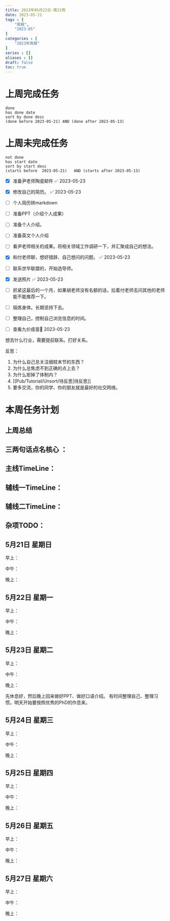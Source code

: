 ```yaml
---
title: 2023年05月22日-第21周
date: 2023-05-21
tags : [
	"周报",
	"2023-05"
]
categories : [
	"2023年周报"
]
series : []
aliases : []
draft: false
toc: true
---
```

# 上周完成任务
```tasks
done
has done date
sort by done desc
(done before 2023-05-21) AND (done after 2023-05-13)
```

# 上周未完成任务
```tasks
not done
has start date
sort by start desc
(starts before  2023-05-21)   AND (starts after 2023-05-13) 

```


- [x] 准备尹老师陶瓷邮件 ✅ 2023-05-23
- [x] 修改自己的简历。 ✅ 2023-05-23
- [ ] 个人简历转markdown
- [ ] 准备PPT（介绍个人成果）
- [ ] 准备个人介绍。
- [ ] 准备英文个人介绍
- [ ] 看尹老师相关的成果。将相关领域工作调研一下，并汇聚成自己的想法。
- [x] 和付老师聊，想好措辞、自己想问的问题。 ✅ 2023-05-23
- [ ] 联系世毕联盟的，开始选导师。
- [x] 发送照片 ✅ 2023-05-23
- [ ] 抓紧这最后的一个月，如果胡老师没有名额的话，拉着付老师去问其他的老师能不能推荐一下。
- [ ] 锻炼身体。长期坚持下去。
- [ ] 整理自己，控制自己浏览信息的时间。
- [ ] 查看九价疫苗🛫 2023-05-23 


想去什么行业，需要提前联系。打好关系。

反思：
1. 为什么自己总关注细枝末节的东西？
3. 为什么总焦虑不到正确的点上去？
4. 为什么拒掉了体制内？
5. [[Pub/Tutorial/Unsort/待反思|待反思]]
6. 要多交流，你的同学、你的朋友就是最好的社交网络。


# 本周任务计划

## 上周总结

## 三两句话点名核心 ：

## 主线TimeLine：

## 辅线一TimeLine：

## 辅线二TimeLine：

## 杂项TODO：



## 5月21日 星期日  
早上：

中午：

晚上：

## 5月22日 星期一  
早上：

中午：

晚上：

## 5月23日 星期二  
早上：

中午：

晚上：

先休息好，然后晚上回来做好PPT、做好口语介绍。
有时间整理自己、整理习惯。明天开始要按照优秀的PhD的作息来。


## 5月24日 星期三  
早上：

中午：

晚上：

## 5月25日 星期四  
早上：

中午：

晚上：

## 5月26日 星期五  
早上：

中午：

晚上：

## 5月27日 星期六  
早上：

中午：

晚上：




